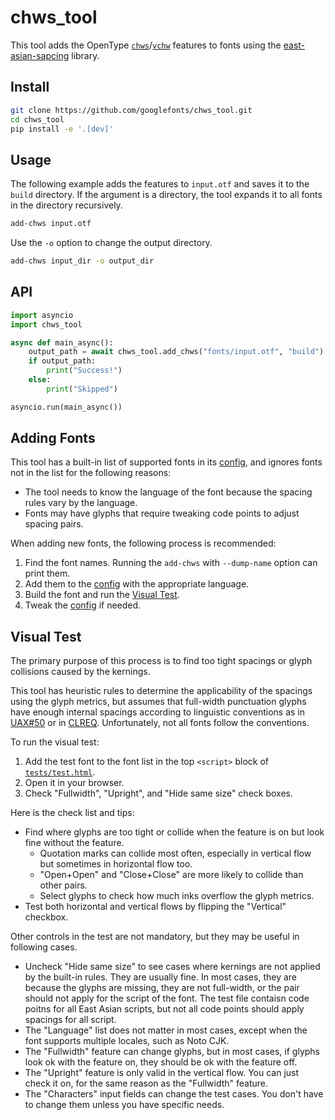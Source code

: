 # chws_tool

This tool adds the OpenType [`chws`]/[`vchw`] features to fonts
using the [east-asian-sapcing] library.

[east-asian-sapcing]: https://github.com/kojiishi/east_asian_spacing

[`chws`]: https://docs.microsoft.com/en-us/typography/opentype/spec/features_ae#tag-chws
[`vchw`]: https://docs.microsoft.com/en-us/typography/opentype/spec/features_uz#tag-vchw


## Install

```sh
git clone https://github.com/googlefonts/chws_tool.git
cd chws_tool
pip install -e '.[dev]'
```

## Usage

The following example adds the features to `input.otf`
and saves it to the `build` directory.
If the argument is a directory,
the tool expands it to all fonts in the directory recursively.
```sh
add-chws input.otf
```
Use the `-o` option to change the output directory.
```sh
add-chws input_dir -o output_dir
```

## API

```python
import asyncio
import chws_tool

async def main_async():
    output_path = await chws_tool.add_chws("fonts/input.otf", "build")
    if output_path:
        print("Success!")
    else:
        print("Skipped")

asyncio.run(main_async())
```

## Adding Fonts

This tool has a built-in list of supported fonts in its [config],
and ignores fonts not in the list for the following reasons:
* The tool needs to know the language of the font
  because the spacing rules vary by the language.
* Fonts may have glyphs
  that require tweaking code points to adjust spacing pairs.

When adding new fonts, the following process is recommended:

1. Find the font names.
   Running the `add-chws` with `--dump-name` option can print them.
2. Add them to the [config] with the appropriate language.
3. Build the font and run the [Visual Test].
4. Tweak the [config] if needed.

[config]: src/chws_tool/config.py

## Visual Test
[Visual Test]: #visual-test

The primary purpose of this process is to find
too tight spacings or glyph collisions caused by the kernings.

This tool has heuristic rules to determine
the applicability of the spacings using the glyph metrics,
but assumes that full-width punctuation glyphs have enough internal spacings
according to linguistic conventions
as in [UAX#50](http://unicode.org/reports/tr50/#vertical_alternates)
or in [CLREQ](https://w3c.github.io/clreq/#h-punctuation_adjustment_space).
Unfortunately, not all fonts follow the conventions.

To run the visual test:

1. Add the test font to the font list
   in the top `<script>` block of [`tests/test.html`](tests/test.html).
2. Open it in your browser.
3. Check "Fullwidth", "Upright", and "Hide same size" check boxes.

Here is the check list and tips:

* Find where glyphs are too tight or collide
  when the feature is on but look fine without the feature.
  - Quotation marks can collide most often,
    especially in vertical flow but sometimes in horizontal flow too.
  - "Open+Open" and "Close+Close" are more likely to collide than other pairs.
  - Select glyphs to check how much inks overflow the glyph metrics.
* Test both horizontal and vertical flows
  by flipping the "Vertical" checkbox.

Other controls in the test are not mandatory,
but they may be useful in following cases.

* Uncheck "Hide same size" to see cases where kernings are not applied
  by the built-in rules.
  They are usually fine.
  In most cases, they are because the glyphs are missing,
  they are not full-width,
  or the pair should not apply for the script of the font.
  The test file contaisn code poitns for all East Asian scripts,
  but not all code points should apply spacings for all script.
* The "Language" list does not matter in most cases,
  except when the font supports multiple locales,
  such as Noto CJK.
* The "Fullwidth" feature can change glyphs,
  but in most cases,
  if glyphs look ok with the feature on,
  they should be ok with the feature off.
* The "Upright" feature is only valid in the vertical flow.
  You can just check it on,
  for the same reason as the "Fullwidth" feature.
* The "Characters" input fields can change the test cases.
  You don't have to change them unless you have specific needs.
